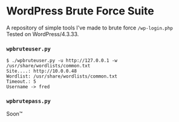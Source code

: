# WordPress Brute Force Suite

A repository of simple tools I've made to brute force `/wp-login.php` \
Tested on WordPress/4.3.33.

### `wpbruteuser.py`
```
$ ./wpbruteuser.py -u http://127.0.0.1 -w /usr/share/wordlists/common.txt
Site....: http://10.0.0.48
Wordlist: /usr/share/wordlists/common.txt
Timeout.: 5
Username -> fred
```

### `wpbrutepass.py`
Soon:tm:
